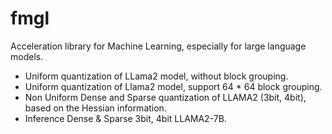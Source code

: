 # fmgl
Acceleration library for Machine Learning, especially for large language models.


* Uniform quantization of LLama2 model, without block grouping.
* Uniform quantization of Llama2 model, support 64 * 64 block grouping.
* Non Uniform Dense and Sparse quantization of LLAMA2 (3bit, 4bit), based on the Hessian information.
* Inference Dense & Sparse 3bit, 4bit LLAMA2-7B.
